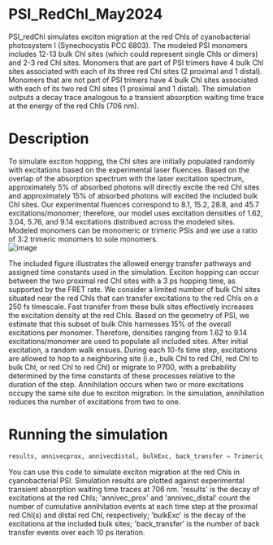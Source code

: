 # PSI_RedChl_May2024
PSI_redChl simulates exciton migration at the red Chls of cyanobacterial photosystem I (Synechocystis PCC 6803). The modeled PSI monomers includes 12-13 bulk Chl sites (which could represent single Chls or dimers) and 2-3 red Chl sites. Monomers that are part of PSI trimers have 4 bulk Chl sites associated with each of its three red Chl sites (2 proximal and 1 distal). Monomers that are not part of PSI trimers have 4 bulk Chl sites associated with each of its two red Chl sites (1 proximal and 1 distal). The simulation outputs a decay trace analogous to a transient absorption waiting time trace at the energy of the red Chls (706 nm).

# Description
To simulate exciton hopping, the Chl sites are initially populated randomly with excitations based on the experimental laser fluences. Based on the overlap of the absorption spectrum with the laser excitation spectrum, approximately 5% of absorbed photons will directly excite the red Chl sites and approximately 15% of absorbed photons will excited the included bulk Chl sites. Our experimental fluences correspond to 8.1, 15.2, 28.8, and 45.7 excitations/monomer; therefore, our model uses excitation densities of 1.62, 3.04, 5.76, and 9.14 excitations distribued across the modeled sites. Modeled monomers can be monomeric or trimeric PSIs and we use a ratio of 3:2 trimeric monomers to sole monomers.  
![image](https://github.com/SohailLab/PSI_RedChl_May2024/assets/117678237/911933e1-9d70-4632-be97-266130ed28ec)


The included figure illustrates the allowed energy transfer pathways and assigned time constants used in the simulation. Exciton hopping can occur between the two proximal red Chl sites with a 3 ps hopping time, as supported by the FRET rate. We consider a limited number of bulk Chl sites situated near the red Chls that can transfer excitations to the red Chls on a 250 fs timescale. Fast transfer from these bulk sites effectively increases the excitation density at the red Chls. Based on the geometry of PSI, we estimate that this subset of bulk Chls harnesses 15% of the overall excitations per monomer. Therefore, densities ranging from 1.62 to 9.14 excitations/monomer are used to populate all included sites. After initial excitation, a random walk ensues. During each 10-fs time step, excitations are allowed to hop to a neighboring site (i.e., bulk Chl to red Chl, red Chl to bulk Chl, or red Chl to red Chl) or migrate to P700, with a probability determined by the time constants of these processes relative to the duration of the step. Annihilation occurs when two or more excitations occupy the same site due to exciton migration. In the simulation, annihilation reduces the number of excitations from two to one. 

# Running the simulation
```Python
results, annivecprox, annivecdistal, bulkExc, back_transfer = Trimeric_and_Monomeric_PSI_monomers_backtransfer([8.1,15.2,28.8,45.7],40, 2000, 0.250,3, 0.200, 0.0055, 2000, 0.6,0.05, 0.15)
```

You can use this code to simulate exciton migration at the red Chls in cyanobacterial PSI. Simulation results are plotted against experimental transient absorption waiting time traces at 706 nm. 'results' is the decay of excitations at the red Chls; 'annivec_prox' and 'annivec_distal' count the number of cumulative annihilation events at each time step at the proximal red Chl(s) and distal red Chl, respectively; 'bulkExc' is the decay of the excitations at the included bulk sites; 'back_transfer' is the number of back transfer events over each 10 ps iteration.  
